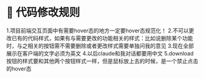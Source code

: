 # 🚨 代码修改规则
1.项目前端交互页面中有需要hover态的地方一定要hover态规范化！
2.不可以更改已有的代码样式，如果有与需要更改的功能相关的样式：比如说删除某个功能时，与之相关的按钮需不需要删除或者更改样式需要单独问我的意见
3.现在全部展示在客户端的文字必须为英文
4.以后claude和我对话都要用中文
5.download按钮的样式要和其他两个按钮样式一样，但是鼠标放上去的时候，是一个禁止点击的hover态